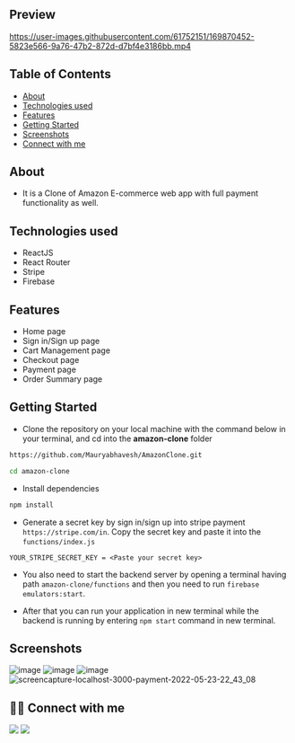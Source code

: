 ## Preview

https://user-images.githubusercontent.com/61752151/169870452-5823e566-9a76-47b2-872d-d7bf4e3186bb.mp4


## Table of Contents

- [About](#about)
- [Technologies used](#technologies-used)
- [Features](#features)
- [Getting Started](#getting-started)
- [Screenshots](#screenshots)
- [Connect with me](#-connect-with-me)


## About
 - It is a Clone of Amazon E-commerce web app with full payment functionality as well.
   
## Technologies used
- ReactJS
- React Router
- Stripe
- Firebase

## Features
<ul>
  <li>Home page</li>
  <li>Sign in/Sign up page</li>
  <li>Cart Management page</li>
  <li>Checkout page</li>
  <li>Payment page</li>
  <li>Order Summary page</li>
</ul>

## Getting Started

- Clone the repository on your local machine with the command below in your terminal, and cd into the **amazon-clone** folder

```sh
https://github.com/Mauryabhavesh/AmazonClone.git

cd amazon-clone
```

- Install dependencies

```sh
npm install
```

- Generate a secret key by sign in/sign up into stripe payment `https://stripe.com/in`. Copy the secret key and paste it into the `functions/index.js` 

```
YOUR_STRIPE_SECRET_KEY = <Paste your secret key>
```
- You also need to start the backend server by opening a terminal having path `amazon-clone/functions` and then you need to run ```firebase emulators:start```.

- After that you can run your application in new terminal while the backend is running by entering `npm start` command in new terminal.

## Screenshots
![image](https://user-images.githubusercontent.com/61752151/169872462-0f8979bf-e47f-4de9-916d-8150fe4dc4f8.png)
![image](https://user-images.githubusercontent.com/61752151/169872540-c6d13def-a6c9-4b8e-9312-e7576fbf3457.png)
![image](https://user-images.githubusercontent.com/61752151/169872714-0a552157-1b87-470f-92e5-5c3f7488566d.png)
![screencapture-localhost-3000-payment-2022-05-23-22_43_08](https://user-images.githubusercontent.com/61752151/169872856-46a0d35c-1846-43ae-a7c2-db03b543f8b0.jpg)


## 👨‍💻 Connect with me 
<a href="https://twitter.com/dkamat001"><img src="https://img.shields.io/badge/Twitter-1DA1F2?style=for-the-badge&logo=twitter&logoColor=white"/></a>
<a href="https://linkedin.com/in/deepak-1373"><img src="https://img.shields.io/badge/LinkedIn-0077B5?style=for-the-badge&logo=linkedin&logoColor=white"/></a>





